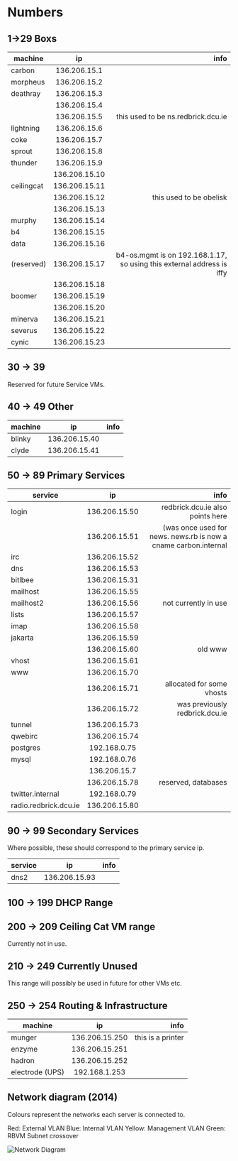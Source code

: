 # Numbers

## 1->29 Boxs

| machine | ip | info |
| --- | :---: | ---: |
| carbon | 136.206.15.1 | |
| morpheus | 136.206.15.2 | |
| deathray | 136.206.15.3 | |
| | 136.206.15.4 | |
| | 136.206.15.5 | this used to be ns.redbrick.dcu.ie |
| lightning | 136.206.15.6 | |
| coke | 136.206.15.7 | |
| sprout | 136.206.15.8 | |
| thunder | 136.206.15.9 | |
| | 136.206.15.10 | |
| ceilingcat | 136.206.15.11 | |
| | 136.206.15.12 | this used to be obelisk |
| | 136.206.15.13 | |
| murphy | 136.206.15.14 | |
| b4 | 136.206.15.15 | |
| data | 136.206.15.16 | |
| (reserved) | 136.206.15.17 | b4-os.mgmt is on 192.168.1.17, so using this external address is iffy |
| | 136.206.15.18 | |
| boomer | 136.206.15.19 | |
| | 136.206.15.20 | |
| minerva | 136.206.15.21 | |
| severus | 136.206.15.22 | |
| cynic | 136.206.15.23 | |

## 30 -> 39

Reserved for future Service VMs.

## 40 -> 49 Other

| machine | ip | info |
| --- | :---: | ---: |
| blinky | 136.206.15.40 |
| clyde | 136.206.15.41 |

## 50 -> 89 Primary Services

| service | ip | info |
| --- | :---: | ---: |
| login | 136.206.15.50 | redbrick.dcu.ie also points here |
| | 136.206.15.51 | (was once used for news. news.rb is now a cname carbon.internal |
| irc | 136.206.15.52 | |
| dns | 136.206.15.53 | |
| bitlbee | 136.206.15.31 | |
| mailhost | 136.206.15.55 | |
| mailhost2 | 136.206.15.56 | not currently in use |
| lists | 136.206.15.57 | |
| imap | 136.206.15.58 | |
| jakarta | 136.206.15.59 | |
| | 136.206.15.60 | old www |
| vhost | 136.206.15.61 | |
| www | 136.206.15.70 | |
| | 136.206.15.71 | allocated for some vhosts |
| | 136.206.15.72 | was previously redbrick.dcu.ie |
| tunnel | 136.206.15.73 | |
| qwebirc | 136.206.15.74 | |
| postgres | 192.168.0.75 | |
| mysql | 192.168.0.76 | |
| | 136.206.15.7| | reserved, databases |
| | 136.206.15.78 | reserved, databases |
| twitter.internal | 192.168.0.79 | |
| radio.redbrick.dcu.ie | 136.206.15.80 | |

## 90 -> 99 Secondary Services

Where possible, these should correspond to the primary service ip.

| service | ip | info |
| --- | :---: | ---: |
| dns2 | 136.206.15.93 | |

## 100 -> 199 DHCP Range

## 200 -> 209 Ceiling Cat VM range

Currently not in use.

## 210 -> 249 Currently Unused

This range will possibly be used in future for other VMs etc.

## 250 -> 254 Routing & Infrastructure

| machine | ip | info |
| --- | :---: | ---: |
| munger | 136.206.15.250 | this is a printer |
| enzyme | 136.206.15.251 | |
| hadron | 136.206.15.252 | |
| electrode (UPS) | 192.168.1.253 | |

## Network diagram (2014)

Colours represent the networks each server is connected to.

Red: External VLAN
Blue: Internal VLAN
Yellow: Management VLAN
Green: RBVM Subnet crossover

![Network Diagram](/img/network-diagram20171904.png)
